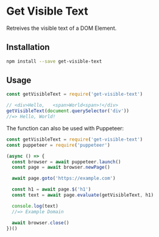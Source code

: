 # Get Visible Text

Retreives the visible text of a DOM Element.

## Installation

```sh
npm install --save get-visible-text
```

## Usage

```js
const getVisibleText = require('get-visible-text')

// <div>Hello,   <span>World<span>!</div>
getVisibleText(document.querySelector('div'))
//=> Hello, World!
```

The function can also be used with Puppeteer:

```js
const getVisibleText = require('get-visible-text')
const puppeteer = require('puppeteer')

(async () => {
  const browser = await puppeteer.launch()
  const page = await browser.newPage()

  await page.goto('https://example.com')

  const h1 = await page.$('h1')
  const text = await page.evaluate(getVisibleText, h1)

  console.log(text)
  //=> Example Domain

  await browser.close()
})()
```
